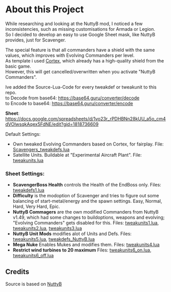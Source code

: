 # About this Project
While researching and looking at the NuttyB mod, I noticed a few inconsistencies, such as missing customisations for Armada or Legion.\
So I decided to develop an easy to use Google Sheet mask, like NuttyB provides, just for Scavenger.

The special feature is that all commanders have a shield with the same values, which improves with Evolving Commanders per level.\
As template i used [Cortex](https://github.com/beyond-all-reason/Beyond-All-Reason/blob/master/units/other/evocom/corcomlvl10.lua#L403), which already has a high-quality shield from the basic game.\
However, this will get cancelled/overwritten when you activate "NuttyB Commanders".

Ive added the Source-Lua-Code for every tweakdef or tweakunit to this repo.\
to Decode from base64: https://base64.guru/converter/decode \
to Encode to base64: https://base64.guru/converter/encode 


**Sheet**: https://docs.google.com/spreadsheets/d/1vo23r_rPDHBNn28kUU_a5o_cm4dVOlwsqkAqex5FdNE/edit?gid=1818736609


Default Settings:
- Own tweaked Evolving Commanders based on Cortex, for fairplay. File: [Scavengers_tweakdefs.lua](Scavengers_tweakdefs.lua)
- Satellite Units. Buildable at "Experimental Aircraft Plant". File: [tweakunits.lua](tweakunits.lua)


### Sheet Settings:
- **ScavengerBoss Health** controls the Health of the EndBoss only. Files: [tweakdefs1.lua](tweakdefs1.lua)
- **Difficulty** is the modoption of Scavenger and tries to figure out some balancing of start-metal/energy and the spawn settings. Easy, Normal, Hard, Very Hard, Epic.
- **NuttyB Commagers** are the own modified Commanders from NuttyB v1.49, which had some changes to buildoptions, weapons and evolving; "Evolving Commanders" gets disabled for this. Files: [tweakunits1.lua](tweakunits1.lua), [tweakunits2.lua](tweakunits2.lua), [tweakunits3.lua](tweakunits3.lua)
- **NuttyB Unit Mods** modifies alot of Units and Defs. Files: [tweakunits5.lua](tweakunits5.lua), [tweakdefs_NuttyB.lua](tweakdefs_NuttyB.lua)
- **Mega Nuke** Enables Mukes and modifies them. Files: [tweakunits4.lua](tweakunits4.lua)
- **Restrict wind turbines to 20 maximum** Files: [tweakunits6_on.lua](tweakunits6_on.lua), [tweakunits6_off.lua](tweakunits6_off.lua)



## Credits
Source is based on [NuttyB](https://discord.com/channels/549281623154229250/1168959237641216131)